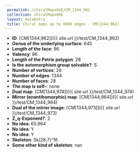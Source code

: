 ```yaml
--- 
 permalink: /chiralMaps6kE/CM_1344_962 
 collection: chiralMaps6kE
 layout: dataEntry
 title: Chiral maps up to 6000 edges - CM[1344;962]
---
```


- **ID**: [CM[1344;962]]({{ site.url }}/test/CM_1344_962)
- **Genus of the underlying surface**: 645
- **Length of the face**: 96
- **Valency**: 96
- **Length of the Petrie polygon**: 28
- **Is the automorphism group solvable?**: S
- **Number of vertices**: 28
- **Number of edges**: 1344
- **Number of faces**: 28
- **The map is self-**: none
- **Dual map**: [CM[1344;974]]({{ site.url }}/test/CM_1344_974)
- **Mirror (enantihomorphic) map**: [CM[1344;964]]({{ site.url }}/test/CM_1344_964)
- **Dual of the mirror image**: [CM[1344;973]]({{ site.url }}/test/CM_1344_973)
- **Z_q-Exponent?**: 2
- **No idea**:  65:964
- **No idea**: Y
- **No idea**: Y
- **Skeleton**: Sk(28;7)^16
- **Some other kind of skeleton**: nan
